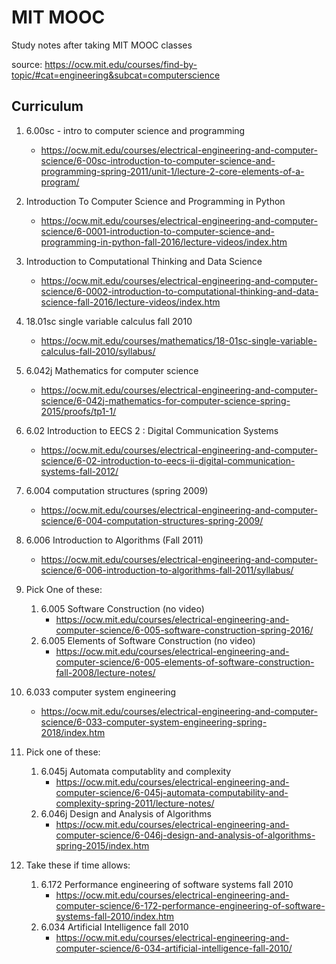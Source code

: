 # MIT MOOC
Study notes after taking MIT MOOC classes

source: https://ocw.mit.edu/courses/find-by-topic/#cat=engineering&subcat=computerscience


## Curriculum

1. 6.00sc - intro to computer science and programming
    - https://ocw.mit.edu/courses/electrical-engineering-and-computer-science/6-00sc-introduction-to-computer-science-and-programming-spring-2011/unit-1/lecture-2-core-elements-of-a-program/

2. Introduction To Computer Science and Programming in Python
    - https://ocw.mit.edu/courses/electrical-engineering-and-computer-science/6-0001-introduction-to-computer-science-and-programming-in-python-fall-2016/lecture-videos/index.htm

3. Introduction to Computational Thinking and Data Science
    - https://ocw.mit.edu/courses/electrical-engineering-and-computer-science/6-0002-introduction-to-computational-thinking-and-data-science-fall-2016/lecture-videos/index.htm

4. 18.01sc single variable calculus fall 2010
    - https://ocw.mit.edu/courses/mathematics/18-01sc-single-variable-calculus-fall-2010/syllabus/

5. 6.042j Mathematics for computer science
    - https://ocw.mit.edu/courses/electrical-engineering-and-computer-science/6-042j-mathematics-for-computer-science-spring-2015/proofs/tp1-1/

6. 6.02 Introduction to EECS 2 : Digital Communication Systems
    - https://ocw.mit.edu/courses/electrical-engineering-and-computer-science/6-02-introduction-to-eecs-ii-digital-communication-systems-fall-2012/

7. 6.004 computation structures (spring 2009)
    - https://ocw.mit.edu/courses/electrical-engineering-and-computer-science/6-004-computation-structures-spring-2009/

8. 6.006 Introduction to Algorithms (Fall 2011)
    - https://ocw.mit.edu/courses/electrical-engineering-and-computer-science/6-006-introduction-to-algorithms-fall-2011/syllabus/

9. Pick One of these:
    1. 6.005 Software Construction (no video)
        - https://ocw.mit.edu/courses/electrical-engineering-and-computer-science/6-005-software-construction-spring-2016/
    2. 6.005 Elements of Software Construction (no video)
        - https://ocw.mit.edu/courses/electrical-engineering-and-computer-science/6-005-elements-of-software-construction-fall-2008/lecture-notes/

10. 6.033 computer system engineering
    - https://ocw.mit.edu/courses/electrical-engineering-and-computer-science/6-033-computer-system-engineering-spring-2018/index.htm

11. Pick one of these:
    1. 6.045j Automata computablity and complexity 
        - https://ocw.mit.edu/courses/electrical-engineering-and-computer-science/6-045j-automata-computability-and-complexity-spring-2011/lecture-notes/
    2. 6.046j Design and Analysis of Algorithms
        - https://ocw.mit.edu/courses/electrical-engineering-and-computer-science/6-046j-design-and-analysis-of-algorithms-spring-2015/index.htm

12. Take these if time allows:
    1. 6.172 Performance engineering of software systems fall 2010
        - https://ocw.mit.edu/courses/electrical-engineering-and-computer-science/6-172-performance-engineering-of-software-systems-fall-2010/index.htm
    2. 6.034 Artificial Intelligence fall 2010
        - https://ocw.mit.edu/courses/electrical-engineering-and-computer-science/6-034-artificial-intelligence-fall-2010/
